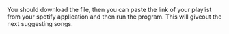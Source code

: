 You should download the file, then you can paste the link of your playlist from your spotify application and then run the program. This will giveout the next suggesting songs. 
